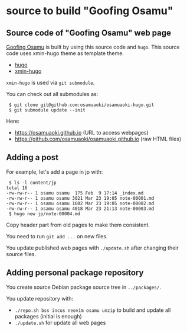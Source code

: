 # source to build "Goofing Osamu"

## Source code of "Goofing Osamu" web page

[Goofing Osamu](https://osamuaoki.github.io) is built by using this source code
and `hugo`.  This source code uses xmin-hugo theme as template theme.

  * [hugo](https://gohugo.io/)
  * [xmin-hugo](https://github.com/yihui/hugo-xmin)

`xmin-hugo` is used via `git submodule`.

You can check out all submodules as:

```
 $ git clone git@github.com:osamuaoki/osamuaoki-hugo.git
 $ git submodule update --init
```

Here:

  * https://osamuaoki.github.io (URL to access webpages)
  * https://github.com/osamuaoki/osamuaoki.github.io (raw HTML files)

## Adding a post

For example, let's add a page in jp with:

```
 $ ls -l content/jp
total 16
-rw-rw-r-- 1 osamu osamu  175 Feb  9 17:14 _index.md
-rw-rw-r-- 1 osamu osamu 3021 Mar 23 19:05 note-00001.md
-rw-rw-r-- 1 osamu osamu 1602 Mar 23 19:05 note-00002.md
-rw-rw-r-- 1 osamu osamu 4018 Mar 23 21:13 note-00003.md
 $ hugo new jp/note-00004.md
```

Copy header part from old pages to make them consistent.

You need to run `git add ...` on new files.

You update published web pages with `./update.sh` after changing their source files.

## Adding personal package repository

You create source Debian package source tree in `../packages/`.

You update repository with:

* `./repo.sh bss incus neovim osamu unzip` to build and update all packages (initial is enough)
* `./update.sh` for update all web pages

